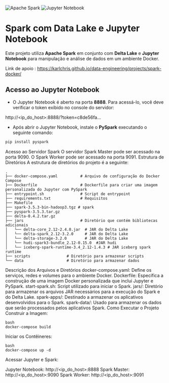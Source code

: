 ![Apache Spark](https://img.shields.io/badge/Apache%20Spark-FDEE21?style=flat-square&logo=apachespark&logoColor=black)
![Jupyter Notebook](https://img.shields.io/badge/jupyter-%23FA0F00.svg?style=for-the-badge&logo=jupyter&logoColor=white)

# Spark com Data Lake e Jupyter Notebook

Este projeto utiliza **Apache Spark** em conjunto com **Delta Lake** e **Jupyter Notebook** para manipulação e análise de dados em um ambiente Docker.

Link de apoio :
https://karlchris.github.io/data-engineering/projects/spark-docker/

## Acesso ao Jupyter Notebook

- O Jupyter Notebook é aberto na porta **8888**. Para acessá-lo, você deve verificar o token exibido no console do servidor:
  
http://<ip_do_host>:8888/?token=c8de56fa...


- Após abrir o Jupyter Notebook, instale o **PySpark** executando o seguinte comando:

```bash
pip install pyspark
```
Acesso ao Servidor Spark
O servidor Spark Master pode ser acessado na porta 9090.
O Spark Worker pode ser acessado na porta 9091.
Estrutura de Diretórios
A estrutura de diretórios do projeto é a seguinte:
```
.
├── docker-compose.yaml          # Arquivo de configuração do Docker Compose
├── Dockerfile                   # Dockerfile para criar uma imagem personalizada do Jupyter com PySpark
├── entrypoint.sh                # Script de entrypoint
├── requirements.txt             # Requisitos
├── Makefile
├── spark-3.5.3-bin-hadoop3.tgz # spark
├── pyspark-3.5.3.tar.gz
├── delta-0.4.2.tar.gz
├── jars                         # Diretório que contém bibliotecas adicionais
│   └── delta-core_2.12-2.4.0.jar  # JAR do Delta Lake
│   └── delta-spark_2.12-3.2.0     # JAR do Delta Lake
│   └── delta-storage-3.2.0        # JAR do Delta Lake
│   └── hudi-spark3-bundle_2.12-0.15.0  #JAR hudi
│   └── iceberg-spark-runtime-3.4_2.12-1.4.3 # JAR iceberg spark runtime
├── scripts                # Diretório para armazenar scripts
└── data                   # Diretório para armazenar dados
```

Descrição dos Arquivos e Diretórios
docker-compose.yaml: Define os serviços, redes e volumes para o ambiente Docker.
Dockerfile: Especifica a construção de uma imagem Docker personalizada que inclui Jupyter e PySpark.
start-spark.sh: Script utilizado para iniciar o Spark.
jars/: Diretório para armazenar os arquivos JAR necessários para a execução do Spark e do Delta Lake.
spark-apps/: Destinado a armazenar os aplicativos desenvolvidos para o Spark.
spark-data/: Usado para armazenar os dados que serão processados pelos aplicativos Spark.
Como Executar o Projeto
Construir a Imagem:

```
bash
docker-compose build
```
Iniciar os Contêineres:
```
bash
docker-compose up -d
```
Acessar Jupyter e Spark:

Jupyter Notebook: http://<ip_do_host>:8888
Spark Master: http://<ip_do_host>:9090
Spark Worker: http://<ip_do_host>:9091

